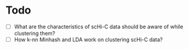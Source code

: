 # Todo

- [ ] What are the characteristics of scHi-C data should be aware of while clustering them?
- [ ] How k-nn Minhash and LDA work on clustering scHi-C data?
